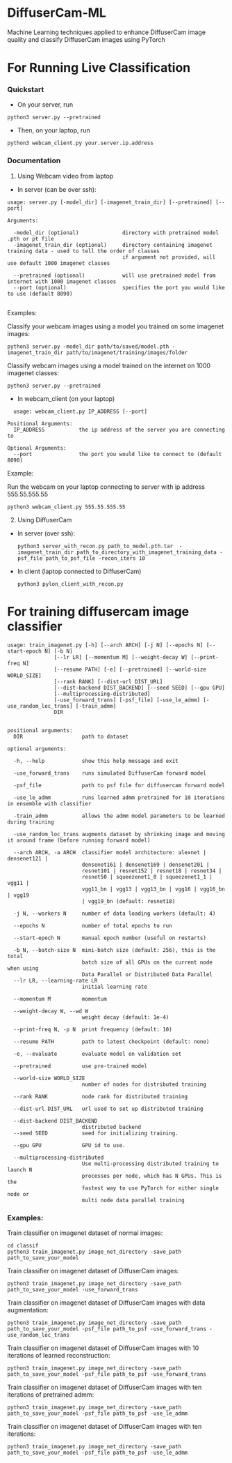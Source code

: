 # DiffuserCam-ML
Machine Learning techniques applied to enhance DiffuserCam image quality and classify DiffuserCam images using PyTorch 


# For Running Live Classification 

### Quickstart
- On your server, run
```
python3 server.py --pretrained
```
- Then, on your laptop, run

```
python3 webcam_client.py your.server.ip.address
```
### Documentation
1. Using Webcam video from laptop
  - In server (can be over ssh): 
  ```
  usage: server.py [-model_dir] [-imagenet_train_dir] [--pretrained] [--port]
  
  Arguments:
    
    -model_dir (optional)              directory with pretrained model .pth or pt file 
    -imagenet_train_dir (optional)     directory containing imagenet training data - used to tell the order of classes
                                       if argument not provided, will use default 1000 imagenet classes
    
    --pretrained (optional)            will use pretrained model from internet with 1000 imagenet classes
    --port (optional)                  specifies the port you would like to use (default 8090)
    
  ```
  Examples:
  
  Classify your webcam images using a model you trained on some imagenet images:
  ```
  python3 server.py -model_dir path/to/saved/model.pth -imagenet_train_dir path/to/imagenet/training/images/folder
  ```
  
  Classify webcam images using a model trained on the internet on 1000 imagenet classes:
  
  ```
  python3 server.py --pretrained
  ```
    
  
  - In webcam_client (on your laptop)
  ```
    usage: webcam_client.py IP_ADDRESS [--port]
  
  Positional Arguments:
    IP_ADDRESS           the ip address of the server you are connecting to
  
  Optional Arguments:
    --port               the port you would like to connect to (default 8090)
  ```
  
  Example:
  
  Run the webcam on your laptop connecting to server with ip address 555.55.555.55
  ```
  python3 webcam_client.py 555.55.555.55
  ```

2. Using DiffuserCam
  - In server (over ssh): 
    
    ```
    python3 server_with_recon.py path_to_model.pth.tar  -imagenet_train_dir path_to_directory_with_imagenet_training_data -psf_file path_to_psf_file -recon_iters 10
    ```
  - In client (laptop connected to DiffuserCam)
    
    ```
    python3 pylon_client_with_recon.py
    ```


# For training diffusercam image classifier

```
usage: train_imagenet.py [-h] [--arch ARCH] [-j N] [--epochs N] [--start-epoch N] [-b N]
               [--lr LR] [--momentum M] [--weight-decay W] [--print-freq N]
               [--resume PATH] [-e] [--pretrained] [--world-size WORLD_SIZE]
               [--rank RANK] [--dist-url DIST_URL]
               [--dist-backend DIST_BACKEND] [--seed SEED] [--gpu GPU]
               [--multiprocessing-distributed]
               [-use_forward_trans] [-psf_file] [-use_le_admm] [-use_random_loc_trans] [-train_admm]
               DIR


positional arguments:
  DIR                   path to dataset

optional arguments:
  
  -h, --help            show this help message and exit
  
  -use_forward_trans    runs simulated DiffuserCam forward model
  
  -psf_file             path to psf file for diffusercam forward model
  
  -use_le_admm          runs learned admm pretrained for 10 iterations in ensemble with classifier
  
  -train_admm           allows the admm model parameters to be learned during training
  
  -use_random_loc_trans augments dataset by shrinking image and moving it around frame (before running forward model)
  
  --arch ARCH, -a ARCH  classifier model architecture: alexnet | densenet121 |
                        densenet161 | densenet169 | densenet201 |
                        resnet101 | resnet152 | resnet18 | resnet34 |
                        resnet50 | squeezenet1_0 | squeezenet1_1 | vgg11 |
                        vgg11_bn | vgg13 | vgg13_bn | vgg16 | vgg16_bn | vgg19
                        | vgg19_bn (default: resnet18)
                        
  -j N, --workers N     number of data loading workers (default: 4)
  
  --epochs N            number of total epochs to run
  
  --start-epoch N       manual epoch number (useful on restarts)
  
  -b N, --batch-size N  mini-batch size (default: 256), this is the total
                        batch size of all GPUs on the current node when using
                        Data Parallel or Distributed Data Parallel
  --lr LR, --learning-rate LR
                        initial learning rate
                        
  --momentum M          momentum
  
  --weight-decay W, --wd W
                        weight decay (default: 1e-4)
                        
  --print-freq N, -p N  print frequency (default: 10)
  
  --resume PATH         path to latest checkpoint (default: none)
  
  -e, --evaluate        evaluate model on validation set
  
  --pretrained          use pre-trained model
  
  --world-size WORLD_SIZE
                        number of nodes for distributed training
                        
  --rank RANK           node rank for distributed training
  
  --dist-url DIST_URL   url used to set up distributed training
  
  --dist-backend DIST_BACKEND
                        distributed backend
  --seed SEED           seed for initializing training.
  
  --gpu GPU             GPU id to use.
  
  --multiprocessing-distributed
                        Use multi-processing distributed training to launch N
                        processes per node, which has N GPUs. This is the
                        fastest way to use PyTorch for either single node or
                        multi node data parallel training
```





### Examples:

Train classifier on imagenet dataset of normal images: 
```
cd classif
python3 train_imagenet.py image_net_directory -save_path path_to_save_your_model
```

Train classifier on imagenet dataset of DiffuserCam images: 
```
python3 train_imagenet.py image_net_directory -save_path path_to_save_your_model -use_forward_trans
```

Train classifier on imagenet dataset of DiffuserCam images with data augmentation: 
```
python3 train_imagenet.py image_net_directory -save_path path_to_save_your_model -psf_file path_to_psf -use_forward_trans -use_random_loc_trans
```

Train classifier on imagenet dataset of DiffuserCam images with 10 iterations of learned reconstruction: 
```
python3 train_imagenet.py image_net_directory -save_path path_to_save_your_model -psf_file path_to_psf -use_forward_trans
```

Train classifier on imagenet dataset of DiffuserCam images with ten iterations of pretrained admm: 
```
python3 train_imagenet.py image_net_directory -save_path path_to_save_your_model -psf_file path_to_psf -use_le_admm
```

Train classifier on imagenet dataset of DiffuserCam images with ten iterations: 
```
python3 train_imagenet.py image_net_directory -save_path path_to_save_your_model -psf_file path_to_psf -use_le_admm
```


